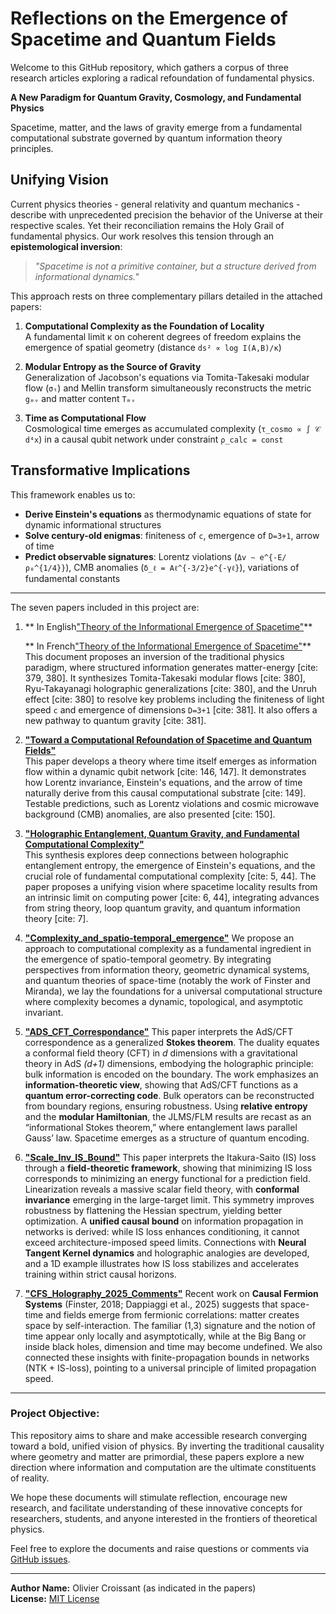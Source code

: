 # Reflections on the Emergence of Spacetime and Quantum Fields

Welcome to this GitHub repository, which gathers a corpus of three research articles exploring a radical refoundation of fundamental physics.

**A New Paradigm for Quantum Gravity, Cosmology, and Fundamental Physics**

Spacetime, matter, and the laws of gravity emerge from a fundamental computational substrate governed by quantum information theory principles.

## Unifying Vision

Current physics theories - general relativity and quantum mechanics - describe with unprecedented precision the behavior of the Universe at their respective scales. Yet their reconciliation remains the Holy Grail of fundamental physics. Our work resolves this tension through an **epistemological inversion**:

> *"Spacetime is not a primitive container, but a structure derived from informational dynamics."* 

This approach rests on three complementary pillars detailed in the attached papers:

1. **Computational Complexity as the Foundation of Locality**  
   A fundamental limit κ on coherent degrees of freedom explains the emergence of spatial geometry (distance `ds² ∝ log I(A,B)/κ`)

2. **Modular Entropy as the Source of Gravity**  
   Generalization of Jacobson's equations via Tomita-Takesaki modular flow (`σₜ`) and Mellin transform simultaneously reconstructs the metric `gₘᵥ` and matter content `Tₘᵥ`

3. **Time as Computational Flow**  
   Cosmological time emerges as accumulated complexity (`τ_cosmo ∝ ∫ 𝒞 d⁴x`) in a causal qubit network under constraint `ρ_calc = const`

## Transformative Implications

This framework enables us to:
- **Derive Einstein's equations** as thermodynamic equations of state for dynamic informational structures
- **Solve century-old enigmas**: finiteness of `c`, emergence of `D=3+1`, arrow of time
- **Predict observable signatures**: Lorentz violations (`Δv ∼ e^{-E/ρ₀^{1/4}}`), CMB anomalies (`δ_ℓ = Aℓ^{-3/2}e^{-γℓ}`), variations of fundamental constants

---

The seven papers included in this project are:

1. ** In English["Theory of the Informational Emergence of Spacetime"](./papers/Emergence_Informationelle_EspaceTemps_EN.pdf)**

   ** In French["Theory of the Informational Emergence of Spacetime"](./papers/Emergence_Informationelle_EspaceTemps.pdf)**  
   This document proposes an inversion of the traditional physics paradigm, where structured information generates matter-energy [cite: 379, 380]. It synthesizes Tomita-Takesaki modular flows [cite: 380], Ryu-Takayanagi holographic generalizations [cite: 380], and the Unruh effect [cite: 380] to resolve key problems including the finiteness of light speed `c` and emergence of dimensions `D=3+1` [cite: 381]. It also offers a new pathway to quantum gravity [cite: 381].

3. **["Toward a Computational Refoundation of Spacetime and Quantum Fields"](./papers/RefondationComputationelle_EspaceTemps_QFT.pdf)**  
   This paper develops a theory where time itself emerges as information flow within a dynamic qubit network [cite: 146, 147]. It demonstrates how Lorentz invariance, Einstein's equations, and the arrow of time naturally derive from this causal computational substrate [cite: 149]. Testable predictions, such as Lorentz violations and cosmic microwave background (CMB) anomalies, are also presented [cite: 150].

4. **["Holographic Entanglement, Quantum Gravity, and Fundamental Computational Complexity"](./papers/IntricationHolographique_ComplexiteComputationelle.pdf)**  
   This synthesis explores deep connections between holographic entanglement entropy, the emergence of Einstein's equations, and the crucial role of fundamental computational complexity [cite: 5, 44]. The paper proposes a unifying vision where spacetime locality results from an intrinsic limit on computing power [cite: 6, 44], integrating advances from string theory, loop quantum gravity, and quantum information theory [cite: 7].

5. **["Complexity_and_spatio-temporal_emergence"](./papers/Complexité_et_emegence_spatiotemporelle.pdf)**
   We propose an approach to computational complexity as a fundamental ingredient in the emergence of spatio-temporal geometry. By integrating perspectives from information theory, geometric dynamical systems, and quantum theories of space-time (notably the work of Finster and Miranda), we lay the foundations for a universal computational structure where complexity becomes a dynamic, topological, and asymptotic invariant.

6.  **["ADS_CFT_Correspondance"](./papers/ADS_CFT_Correspondance.pdf)**
   This paper interprets the AdS/CFT correspondence as a generalized **Stokes theorem**. The duality equates a conformal field theory (CFT) in *d* dimensions with a gravitational theory in AdS *(d+1)* dimensions, embodying the holographic principle: bulk information is encoded on the boundary. The work emphasizes an **information-theoretic view**, showing that AdS/CFT functions as a **quantum error-correcting code**. Bulk operators can be reconstructed from boundary regions,    ensuring robustness. Using **relative entropy** and the **modular Hamiltonian**, the JLMS/FLM results are recast as an “informational Stokes theorem,” where entanglement laws parallel Gauss’ law. Spacetime emerges as a structure of quantum encoding.

7.  **["Scale_Inv_IS_Bound"](./papers/Scale_Inv_IS_Bound.pdf)**
   This paper interprets the Itakura-Saito (IS) loss through a **field-theoretic framework**, showing that minimizing IS loss corresponds to minimizing an energy functional for a prediction field. Linearization reveals a massive scalar field theory, with **conformal invariance** emerging in the large-target limit. This symmetry improves robustness by flattening the Hessian spectrum, yielding better optimization. A **unified causal bound**
   on information propagation in       networks is derived: while IS loss enhances conditioning, it cannot exceed architecture-imposed speed limits. Connections with **Neural Tangent Kernel dynamics** and holographic analogies are developed, and a 1D example illustrates how IS loss stabilizes and accelerates training within strict causal horizons.

8.  **["CFS_Holography_2025_Comments"](./papers/CFS_Holography_2025_Comments.pdf)**
   Recent work on **Causal Fermion Systems** (Finster, 2018; Dappiaggi et al., 2025) suggests that space-time and fields emerge from fermionic correlations: matter creates space by self-interaction. The familiar (1,3) signature and the notion of time appear only locally and asymptotically, while at the Big Bang or inside black holes, dimension and time may become undefined.
   We also    connected these insights with finite-propagation bounds in networks (NTK + IS-loss), pointing to a universal principle of limited propagation speed.

---

### Project Objective:

This repository aims to share and make accessible research converging toward a bold, unified vision of physics. By inverting the traditional causality where geometry and matter are primordial, these papers explore a new direction where information and computation are the ultimate constituents of reality.

We hope these documents will stimulate reflection, encourage new research, and facilitate understanding of these innovative concepts for researchers, students, and anyone interested in the frontiers of theoretical physics.

Feel free to explore the documents and raise questions or comments via [GitHub issues](https://github.com/your-username/your-repo/issues).

---

**Author Name:** Olivier Croissant (as indicated in the papers)  
**License:** [MIT License](LICENSE)
